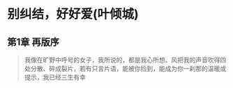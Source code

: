 # 别纠结，好好爱(叶倾城)


## 第1章 再版序

> 我像在旷野中呼号的女子，我所说的，都是我心所想。风把我的声音吹得四处分散、碎成裂片，若有只言片语，能被你捡到，能成为你一刹那的温暖或提示，我已经三生有幸